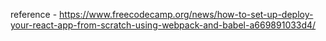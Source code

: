 reference - https://www.freecodecamp.org/news/how-to-set-up-deploy-your-react-app-from-scratch-using-webpack-and-babel-a669891033d4/
